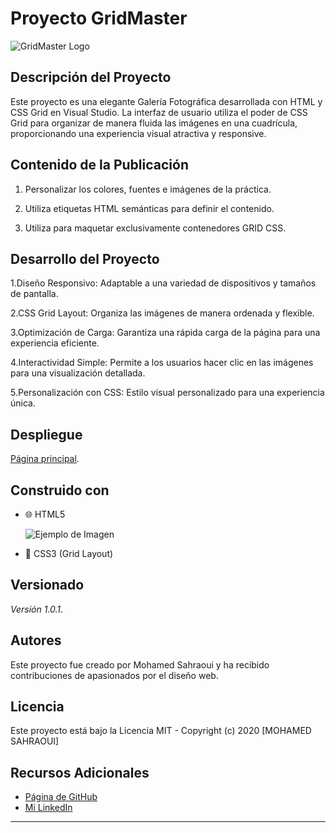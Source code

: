 # Proyecto GridMaster

![GridMaster Logo](enlace_a_la_imagen/logo.png)

## Descripción del Proyecto
Este proyecto es una elegante Galería Fotográfica desarrollada con HTML y CSS Grid en Visual Studio. La interfaz de usuario utiliza el poder de CSS Grid para organizar de manera fluida las imágenes en una cuadrícula, proporcionando una experiencia visual atractiva y responsive.

## Contenido de la Publicación
1. Personalizar los colores, fuentes e imágenes de la práctica.

2. Utiliza etiquetas HTML semánticas para definir el contenido.

3. Utiliza para maquetar exclusivamente contenedores GRID CSS.


## Desarrollo del Proyecto
1.Diseño Responsivo: Adaptable a una variedad de dispositivos y tamaños de pantalla.

2.CSS Grid Layout: Organiza las imágenes de manera ordenada y flexible.

3.Optimización de Carga: Garantiza una rápida carga de la página para una experiencia eficiente.

4.Interactividad Simple: Permite a los usuarios hacer clic en las imágenes para una visualización detallada.

5.Personalización con CSS: Estilo visual personalizado para una experiencia única.

## Despliegue
[Página principal](https://github.com/MohamedSahraoui21/mGridP01_SahraouiMoha).

## Construido con
- 🌐 HTML5

  ![Ejemplo de Imagen](C:\Users\SIMO\Downloads\css-grid-intro.jpg)

- 🎨 CSS3 (Grid Layout)

## Versionado

*Versión 1.0.1*.

## Autores
Este proyecto fue creado por Mohamed Sahraoui y ha recibido contribuciones de apasionados por el diseño web. 

## Licencia
 Este proyecto está bajo la Licencia MIT - Copyright (c) 2020 [MOHAMED SAHRAOUI]

## Recursos Adicionales
- [Página de GitHub](https://github.com/MohamedSahraoui21)
- [Mi LinkedIn](https://www.linkedin.com/in/mohamed-sahraoui-1a4928293/)

---



